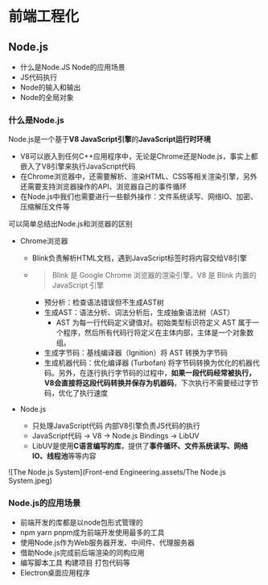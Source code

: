 # 前端工程化

## Node.js

- 什么是Node.JS Node的应用场景
- JS代码执行
- Node的输入和输出
- Node的全局对象

### 什么是Node.js

Node.js是一个基于**V8 JavaScript引擎**的**JavaScript运行时环境**

- V8可以嵌入到任何C++应用程序中，无论是Chrome还是Node.js，事实上都嵌入了V8引擎来执行JavaScript代码
- 在Chrome浏览器中，还需要解析、渲染HTML、CSS等相关渲染引擎，另外还需要支持浏览器操作的API、浏览器自己的事件循环
- 在Node.js中我们也需要进行一些额外操作：文件系统读写、网络IO、加密、压缩解压文件等

可以简单总结出Node.js和浏览器的区别

- Chrome浏览器

  - Blink负责解析HTML文档，遇到JavaScript标签时将内容交给V8引擎

  - > Blink 是 Google Chrome 浏览器的渲染引擎，V8 是 Blink 内置的 JavaScript 引擎

    - 预分析：检查语法错误但不生成AST树
    - 生成AST：语法分析、词法分析后，生成抽象语法树（AST）
      - AST 为每一行代码定义键值对。初始类型标识符定义 AST 属于一个程序，然后所有代码行将定义在主体内部，主体是一个对象数组。
    - 生成字节码：基线编译器（Ignition）将 AST 转换为字节码
    - 生成机器代码：优化编译器 (Turbofan) 将字节码转换为优化的机器代码。另外，在逐行执行字节码的过程中，**如果一段代码经常被执行，V8会直接将这段代码转换并保存为机器码**，下次执行不需要经过字节码，优化了执行速度

- Node.js

  - 只处理JavaScript代码 内部V8引擎负责JS代码的执行
  - JavaScript代码 -> V8 -> Node.js Bindings -> LibUV
  - LibUV是使用**C语言编写的库**，提供了**事件循环、文件系统读写、网络IO、线程池**等等内容

![The Node.js System](Front-end Engineering.assets/The Node.js System.jpeg)

### Node.js的应用场景

- 前端开发的库都是以node包形式管理的
- npm yarn pnpm成为前端开发使用最多的工具
- 使用Node.js作为Web服务器开发、中间件、代理服务器
- 借助Node.js完成前后端渲染的同构应用
- 编写脚本工具 构建项目 打包代码等
- Electron桌面应用程序
